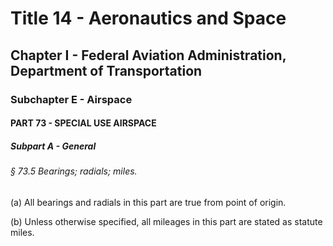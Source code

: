 
# Title 14 - Aeronautics and Space
## Chapter I - Federal Aviation Administration, Department of Transportation
### Subchapter E - Airspace
#### PART 73 - SPECIAL USE AIRSPACE
##### Subpart A - General
###### § 73.5 Bearings; radials; miles.

(a) All bearings and radials in this part are true from point of origin.

(b) Unless otherwise specified, all mileages in this part are stated as statute miles.
